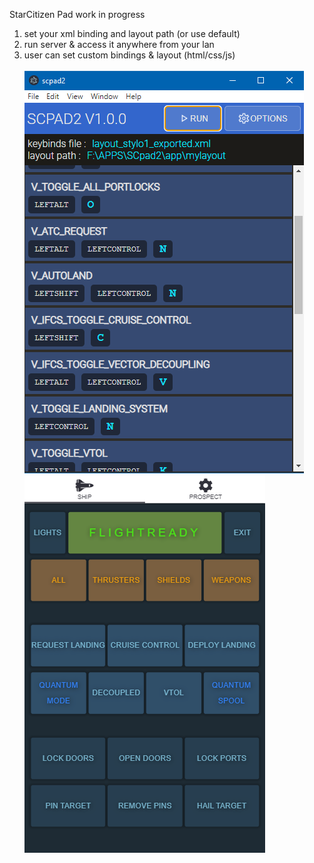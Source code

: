 StarCitizen Pad
work in progress

1. set your xml binding and layout path (or use default)
2. run server & access it anywhere from your lan
3. user can set custom bindings & layout (html/css/js)
<br><br>
![alt text](https://raw.githubusercontent.com/tomlrd/SCPad/main/screenshots/screen2.png)
![alt text](https://raw.githubusercontent.com/tomlrd/SCPad/main/screenshots/screen1.png)
